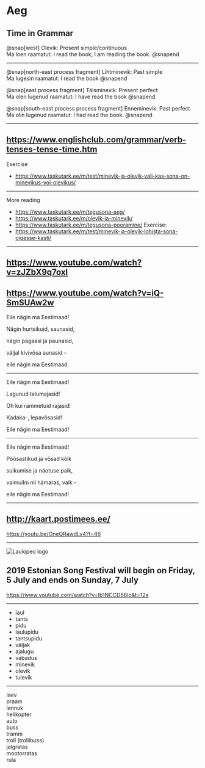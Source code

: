 # Aeg

Time in Grammar
---

@snap[west]
Olevik: Present simple/continuous<br/>
Ma loen raamatut: I read the book, I am reading the book.
@snapend

---

@snap[north-east process fragment]
Lihtminevik: Past simple<br/>
Ma lugesin raamatut: I read the book
@snapend

@snap[east process fragment]
Täisminevik: Present perfect<br/>
Ma olen lugenud raamatut: I have read the book
@snapend

@snap[south-east process process fragment]
Enneminevik: Past perfect<br/>
Ma olin lugenud raamatut: I had read the book.
@snapend

---
https://www.englishclub.com/grammar/verb-tenses-tense-time.htm
---
Exercise
- https://www.taskutark.ee/m/test/minevik-ja-olevik-vali-kas-sona-on-minevikus-voi-olevikus/

---
More reading
- https://www.taskutark.ee/m/tegusona-aeg/
- https://www.taskutark.ee/m/olevik-ja-minevik/
- https://www.taskutark.ee/m/tegusona-pooramine/
Exercise:
- https://www.taskutark.ee/m/test/minevik-ja-olevik-lohista-sona-oigesse-kasti/

---

https://www.youtube.com/watch?v=zJZbX9q7oxI
---
https://www.youtube.com/watch?v=iQ-SmSUAw2w
---

Eile nägin ma Eestimaad!

Nägin hurtsikuid, saunasid,

nägin pagaasi ja paunasid,

väljal kivivõsa aunasid -

eile nägin ma Eestimaad

---

Eile nägin ma Eestimaad!

Lagunud talumajasid!

Oh kui rammetuid rajasid!

Kadaka-, lepavõsasid!

Eile nägin ma Eestimaad!

---

Eile nägin ma Eestimaad!

Põõsastikud ja võsad kõik

suikumise ja näotuse paik,

vaimuilm nii hämaras, vaik -

eile nägin ma Eestimaad!

---
http://kaart.postimees.ee/
---

https://youtu.be/OneQRawdLv4?t=46

---


![Laulopeo logo](https://2019.laulupidu.ee/wp-content/themes/laulupidu2019-main/theme/images/header-logo.png)

2019 Estonian Song Festival will begin on
Friday, 5 July
and ends on
Sunday, 7 July
---

https://www.youtube.com/watch?v=Ib1NCCD68lo&t=12s

---

- laul
- tants
- pidu
- laulupidu
- tantsupidu
- väljak
- ajalugu
- vabadus
- minevik
- olevik
- tulevik


---
laev<br/>
praam<br/>
lennuk<br/>
helikopter<br/>
auto<br/>
buss<br/>
tramm<br/>
troll (trollibuss)<br/>
jalgratas<br/>
mootorratas<br/>
rula<br/>
